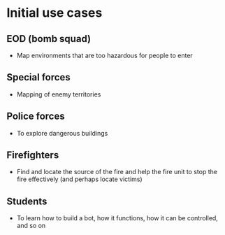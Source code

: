 # Initial use cases

## EOD (bomb squad)
- Map environments that are too hazardous for people to enter

## Special forces
- Mapping of enemy territories

## Police forces
- To explore dangerous buildings

## Firefighters
- Find and locate the source of the fire and help the fire unit to stop the fire effectively (and perhaps locate victims)

## Students
- To learn how to build a bot, how it functions, how it can be controlled, and so on